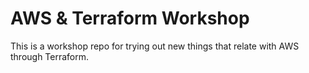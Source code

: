 # AWS & Terraform Workshop

This is a workshop repo for trying out new things that relate with AWS through
Terraform.
